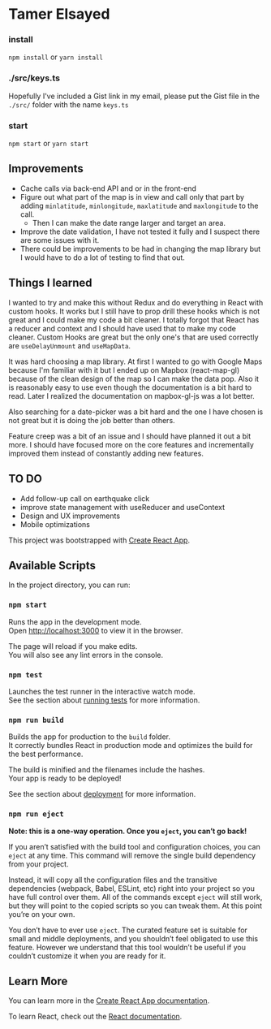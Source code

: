 # Tamer Elsayed

### install

`npm install` or `yarn install`

### ./src/keys.ts

Hopefully I've included a Gist link in my email, please put the Gist file in the `./src/` folder with the name `keys.ts`

### start

`npm start` or `yarn start`

## Improvements

- Cache calls via back-end API and or in the front-end
- Figure out what part of the map is in view and call only that part by adding `minlatitude`, `minlongitude`, `maxlatitude` and `maxlongitude` to the call.
  - Then I can make the date range larger and target an area.
- Improve the date validation, I have not tested it fully and I suspect there are some issues with it.
- There could be improvements to be had in changing the map library but I would have to do a lot of testing to find that out.

## Things I learned

I wanted to try and make this without Redux and do everything in React with custom hooks. It works but I still have to prop drill these hooks which is not great and I could make my code a bit cleaner. I totally forgot that React has a reducer and context and I should have used that to make my code cleaner. Custom Hooks are great but the only one's that are used correctly are `useDelayUnmount` and `useMapData`.

It was hard choosing a map library. At first I wanted to go with Google Maps because I'm familiar with it but I ended up on Mapbox (react-map-gl) because of the clean design of the map so I can make the data pop. Also it is reasonably easy to use even though the documentation is a bit hard to read. Later I realized the documentation on mapbox-gl-js was a lot better.

Also searching for a date-picker was a bit hard and the one I have chosen is not great but it is doing the job better than others.

Feature creep was a bit of an issue and I should have planned it out a bit more. I should have focused more on the core features and incrementally improved them instead of constantly adding new features.

## TO DO

- Add follow-up call on earthquake click
- improve state management with useReducer and useContext
- Design and UX improvements
- Mobile optimizations

This project was bootstrapped with [Create React App](https://github.com/facebook/create-react-app).

## Available Scripts

In the project directory, you can run:

### `npm start`

Runs the app in the development mode.<br />
Open [http://localhost:3000](http://localhost:3000) to view it in the browser.

The page will reload if you make edits.<br />
You will also see any lint errors in the console.

### `npm test`

Launches the test runner in the interactive watch mode.<br />
See the section about [running tests](https://facebook.github.io/create-react-app/docs/running-tests) for more information.

### `npm run build`

Builds the app for production to the `build` folder.<br />
It correctly bundles React in production mode and optimizes the build for the best performance.

The build is minified and the filenames include the hashes.<br />
Your app is ready to be deployed!

See the section about [deployment](https://facebook.github.io/create-react-app/docs/deployment) for more information.

### `npm run eject`

**Note: this is a one-way operation. Once you `eject`, you can’t go back!**

If you aren’t satisfied with the build tool and configuration choices, you can `eject` at any time. This command will remove the single build dependency from your project.

Instead, it will copy all the configuration files and the transitive dependencies (webpack, Babel, ESLint, etc) right into your project so you have full control over them. All of the commands except `eject` will still work, but they will point to the copied scripts so you can tweak them. At this point you’re on your own.

You don’t have to ever use `eject`. The curated feature set is suitable for small and middle deployments, and you shouldn’t feel obligated to use this feature. However we understand that this tool wouldn’t be useful if you couldn’t customize it when you are ready for it.

## Learn More

You can learn more in the [Create React App documentation](https://facebook.github.io/create-react-app/docs/getting-started).

To learn React, check out the [React documentation](https://reactjs.org/).
